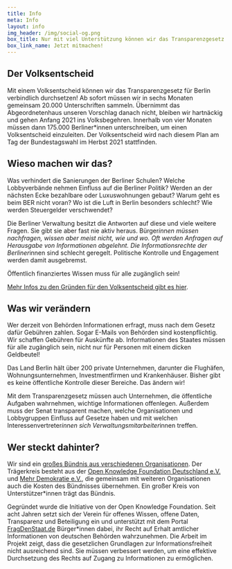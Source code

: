 ```yaml
---
title: Info
meta: Info
layout: info
img_header: /img/social-og.png
box_title: Nur mit viel Unterstützung können wir das Transparenzgesetz auf den Weg bringen! Wir freuen uns auf deine Hilfe!
box_link_name: Jetzt mitmachen!
---
```


## Der Volks&shy;entscheid

Mit einem Volksentscheid können wir das Transparenzgesetz für Berlin verbindlich durchsetzen! Ab sofort müssen wir in sechs Monaten gemeinsam 20.000 Unterschriften sammeln. Übernimmt das Abgeordnetenhaus unseren Vorschlag danach nicht, bleiben wir hartnäckig und gehen Anfang 2021 ins Volksbegehren. Innerhalb von vier Monaten müssen dann 175.000 Berliner*innen unterschreiben, um einen Volksentscheid einzuleiten. Der Volksentscheid wird nach diesem Plan am Tag der Bundestagswahl im Herbst 2021 stattfinden.

## Wieso machen wir das?

Was verhindert die Sanierungen der Berliner Schulen? Welche Lobbyverbände nehmen Einfluss auf die Berliner Politik? Werden an der nächsten Ecke bezahlbare oder Luxuswohnungen gebaut? Warum geht es beim BER nicht voran? Wo ist die Luft in Berlin besonders schlecht? Wie werden Steuergelder verschwendet?

Die Berliner Verwaltung besitzt die Antworten auf diese und viele weitere Fragen. Sie gibt sie aber fast nie aktiv heraus. Bürger*innen müssen nachfragen, wissen aber meist nicht, wie und wo. Oft werden Anfragen auf Herausgabe von Informationen abgelehnt. Die Informationsrechte der Berliner*innen sind schlecht geregelt. Politische Kontrolle und Engagement werden damit ausgebremst.

Öffentlich finanziertes Wissen muss für alle zugänglich sein!

[Mehr Infos zu den Gründen für den Volksentscheid gibt es hier](/gruende/).

## Was wir verändern

Wer derzeit von Behörden Informationen erfragt, muss nach dem Gesetz dafür Gebühren zahlen. Sogar E-Mails von Behörden sind kostenpflichtig. Wir schaffen Gebühren für Auskünfte ab. Informationen des Staates müssen für alle zugänglich sein, nicht nur für Personen mit einem dicken Geldbeutel!

Das Land Berlin hält über 200 private Unternehmen, darunter die Flughäfen, Wohnungsunternehmen, Investmentfirmen und Krankenhäuser. Bisher gibt es keine öffentliche Kontrolle dieser Bereiche. Das ändern wir!

Mit dem Transparenzgesetz müssen auch Unternehmen, die öffentliche Aufgaben wahrnehmen, wichtige Informationen offenlegen. Außerdem muss der Senat transparent machen, welche Organisationen und Lobbygruppen Einfluss auf Gesetze haben und mit welchen Interessenvertreter*innen sich Verwaltungsmitarbeiter*innen treffen.

## Wer steckt dahinter?

Wir sind ein [großes Bündnis aus verschiedenen Organisationen](/#unterstuetzerinnen). Der Trägerkreis besteht aus der [Open Knowledge Foundation Deutschland e.V.](https://okfn.de/) und [Mehr Demokratie e.V.](https://www.mehr-demokratie.de/), die gemeinsam mit weiteren Organisationen auch die Kosten des Bündnisses übernehmen. Ein großer Kreis von Unterstützer*innen trägt das Bündnis.

Gegründet wurde die Initiative von der Open Knowledge Foundation. Seit acht Jahren setzt sich der Verein für offenes Wissen, offene Daten, Transparenz und Beteiligung ein und unterstützt mit dem Portal [FragDenStaat.de](https://fragdenstaat.de) Bürger*innen dabei, ihr Recht auf Erhalt amtlicher Informationen von deutschen Behörden wahrzunehmen. Die Arbeit im Projekt zeigt, dass die gesetzlichen Grundlagen zur Informationsfreiheit nicht ausreichend sind. Sie müssen verbessert werden, um eine effektive Durchsetzung des Rechts auf Zugang zu Informationen zu ermöglichen.
